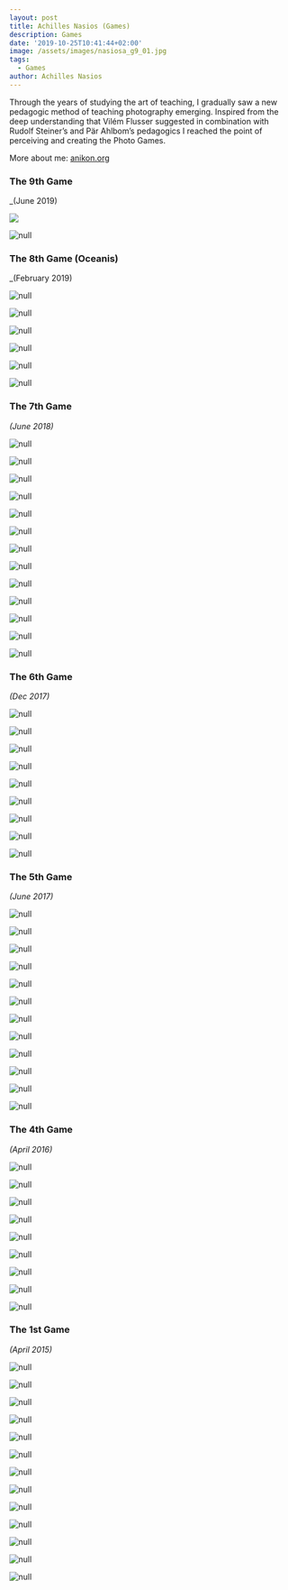 ```yaml
---
layout: post
title: Achilles Nasios (Games)
description: Games
date: '2019-10-25T10:41:44+02:00'
image: /assets/images/nasiosa_g9_01.jpg
tags:
  - Games
author: Achilles Nasios
---
```

Through the years of studying the art of teaching, I gradually saw a new pedagogic method of teaching photography emerging. Inspired from the deep understanding that Vilém Flusser suggested in combination with Rudolf Steiner’s and Pär Ahlbom’s pedagogics I reached the point of perceiving and creating the Photo Games.

More about me: <a href="https://anikon.org/" target="_blank">anikon.org</a>

### The 9th Game

_(June 2019)

![](/assets/images/nasiosa_g9_pres.jpg)

![null](/assets/images/nasios_g8_pres.jpg#full)

### The 8th Game (Oceanis)

_(February 2019)

![null](/assets/images/nasiosa_g8_01.jpg)

![null](/assets/images/nasiosa_g8_02.jpg)

![null](/assets/images/nasiosa_g8_03.jpg)

![null](/assets/images/nasiosa_g8_04.jpg)

![null](/assets/images/nasiosa_g8_05.jpg)

![null](/assets/images/nasiosa_g07_pres.jpg#full)

### The 7th Game

_(June 2018)_

![null](/assets/images/nasiosa_g7_01.jpg)

![null](/assets/images/nasiosa_g7_02.jpg)

![null](/assets/images/nasiosa_g7_03.jpg)

![null](/assets/images/nasiosa_g7_04.jpg)

![null](/assets/images/nasiosa_g7_05.jpg)

![null](/assets/images/nasiosa_g7_06.jpg)

![null](/assets/images/nasiosa_g7_07.jpg)

![null](/assets/images/nasiosa_g7_08.jpg)

![null](/assets/images/nasiosa_g7_09.jpg)

![null](/assets/images/nasiosa_g7_10.jpg)

![null](/assets/images/nasiosa_g7_11.jpg)

![null](/assets/images/nasiosa_g7_12.jpg)

![null](/assets/images/nasios06-presentation.jpg#full)

### The 6th Game

_(Dec 2017)_

![null](/assets/images/nasios06.1.jpg)

![null](/assets/images/nasios06.2.jpg)

![null](/assets/images/nasios06.3.jpg)

![null](/assets/images/nasios06.4.jpg)

![null](/assets/images/nasios06.5.jpg)

![null](/assets/images/nasios06.7.jpg)

![null](/assets/images/nasios06.8.jpg)

![null](/assets/images/nasios06.9.jpg)

![null](/assets/images/nasios-g06parousiasi.jpg#full)

### The 5th Game

_(June 2017)_

![null](/assets/images/nasios05.1.jpg)

![null](/assets/images/nasios05.10.jpg)

![null](/assets/images/nasios05.11.jpg)

![null](/assets/images/nasios05.2.jpg)

![null](/assets/images/nasios05.3.jpg)

![null](/assets/images/nasios05.4.jpg)

![null](/assets/images/nasios05.5.jpg)

![null](/assets/images/nasios05.6.jpg)

![null](/assets/images/nasios05.7.jpg)

![null](/assets/images/nasios05.8.jpg)

![null](/assets/images/nasios05.9.jpg)

![null](/assets/images/nasios04.-presentationweb.jpg#full)

### The 4th Game

_(April 2016)_

![null](/assets/images/nasios04.1.jpg)

![null](/assets/images/nasios04.2.jpg)

![null](/assets/images/nasios04.3.jpg)

![null](/assets/images/nasios04.4.jpg)

![null](/assets/images/nasios04.5.jpg)

![null](/assets/images/nasios04.6.jpg)

![null](/assets/images/nasios04.7.jpg)

![null](/assets/images/nasios04.8.jpg)

![null](/assets/images/nasios01.-presentationweb.jpg#full)

### The 1st Game

_(April 2015)_

![null](/assets/images/nasios01.1.jpg)

![null](/assets/images/nasios01.2.jpg)

![null](/assets/images/nasios01.3.jpg)

![null](/assets/images/nasios01.4.jpg)

![null](/assets/images/nasios01.5.jpg)

![null](/assets/images/nasios01.6.jpg)

![null](/assets/images/nasios01.7.jpg)

![null](/assets/images/nasios01.8.jpg)

![null](/assets/images/nasios01.9.jpg)

![null](/assets/images/nasios01.10.jpg)

![null](/assets/images/nasios01.11.jpg)

![null](/assets/images/nasios01.12.jpg)

![null](/assets/images/nasios01.13.jpg)
